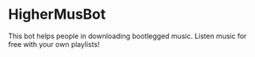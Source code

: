 # HigherMusBot
This bot helps people in downloading bootlegged music. Listen music for free with your own playlists!
